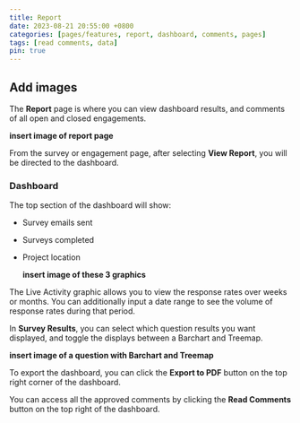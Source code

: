 ```yaml
---
title: Report
date: 2023-08-21 20:55:00 +0800
categories: [pages/features, report, dashboard, comments, pages]
tags: [read comments, data]
pin: true
---
```


## Add images

The **Report** page is where you can view dashboard results, and comments of all open and closed engagements.

**insert image of report page**  

From the survey or engagement page, after selecting **View Report**, you will be directed to the dashboard.

### Dashboard  

The top section of the dashboard will show:
- Survey emails sent
- Surveys completed
- Project location

  **insert image of these 3 graphics**

The Live Activity graphic allows you to view the response rates over weeks or months. You can additionally input a date range to see the volume of response rates during that period.  

In **Survey Results**, you can select which question results you want displayed, and toggle the displays between a Barchart and Treemap.  

**insert image of a question with Barchart and Treemap**

To export the dashboard, you can click the **Export to PDF** button on the top right corner of the dashboard.  

You can access all the approved comments by clicking the **Read Comments** button on the top right of the dashboard.

  
